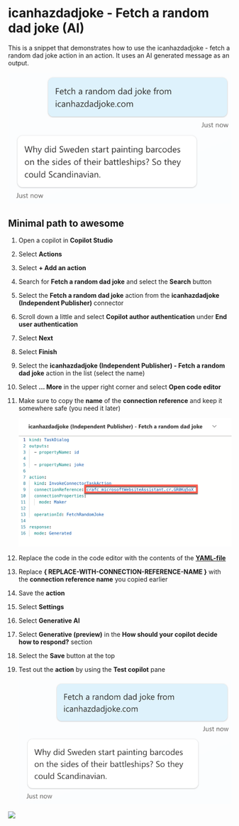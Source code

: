 # icanhazdadjoke - Fetch a random dad joke (AI)

This is a snippet that demonstrates how to use the icanhazdadjoke - fetch a random dad joke action in an action. It uses an AI generated message as an output.

![A view of an example of the output of the action in the test pane in Microsoft Copilot Studio](./assets/plugin-action-example.png)

## Minimal path to awesome

1. Open a copilot in **Copilot Studio**
1. Select **Actions**
1. Select **+ Add an action**
1. Search for **Fetch a random dad joke** and select the **Search** button
1. Select the **Fetch a random dad joke** action from the **icanhazdadjoke (Independent Publisher)** connector
1. Scroll down a little and select **Copilot author authentication** under **End user authentication**
1. Select **Next**
1. Select **Finish**
1. Select the **icanhazdadjoke (Independent Publisher) - Fetch a random dad joke** action in the list (select the name)
1. Select **... More**  in the upper right corner and select **Open code editor**
1. Make sure to copy the **name** of the **connection reference** and keep it somewhere safe (you need it later)

    ![View of the code editor with a red line around the connection reference name](./assets/crname.png)

1. Replace the code in the code editor with the contents of the **[YAML-file](./source/dadjoke-ai.yaml)**
1. Replace **{ REPLACE-WITH-CONNECTION-REFERENCE-NAME }** with the **connection reference name** you copied earlier
1. Save the **action**
1. Select **Settings**
1. Select **Generative AI**
1. Select **Generative (preview)** in the **How should your copilot decide how to respond?** section
1. Select the **Save** button at the top
1. Test out the **action** by using the **Test copilot** pane

    ![A view of an example of the output of the plugin action in the test pane in Microsoft Copilot Studio](./assets/plugin-action-example.png)

<img src="https://m365-visitor-stats.azurewebsites.net/powerplatform-snippets/copilot-studio/icanhazdadjoke-fetch-random-dad-joke-ai" aria-hidden="true" />
